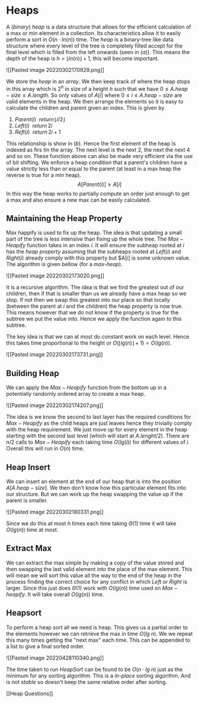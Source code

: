 # Heaps
A (*binary*) *heap* is a data structure that allows for the efficient calculation of a max or min element in a collection. Its characteristics allow it to easily perform a sort in $O(n\cdot ln(n))$ time. The *heap* is a binary-tree like data structure where every level of the tree is completely filled accept for the final level which is filled from the left onwards (seen in $(a)$). This means the depth of the heap is $h=\lfloor ln(n)\rfloor+1$, this will become important.

![[Pasted image 20220302170929.png]]

We store the *heap* in an *array*. We then keep track of where the heap stops in this array which is $2^h$ in size of a height $h$ such that we have $0\le A.heap-size\le A.length$. So only values of $A[i]$ where $0\le i\le A.heap-size$ are valid elements in the heap. We then arrange the elements so it is easy to calculate the children and parent given an index. This is given by 

1. $Parent(i)\hspace{5pt} return\hspace{2pt} \lfloor i/2\rfloor$
2. $Left(i)\hspace{5pt}return\hspace{2pt}2i$
3. $Reft(i)\hspace{5pt}return\hspace{2pt}2i+1$

This relationship is show in $(b)$. Hence the first element of the heap is indexed as firs tin the array. The next level is the next 2, the next the next 4 and so on. These function above can also be made very efficient via the use of bit shifting. We enforce a heap condition that a parent's children have a value strictly less than or equal to the parent (at least in a max heap the reverse is true for a min heap). 
$$
A[Parent(i)]\ge A[i]
$$
In this way the heap works to partially compute an order just enough to get a max and also ensure a new max can be easily calculated.

## Maintaining the Heap Property
Max happify is used to fix up the heap. The idea is that updating a small part of the tree is less intensive than fixing up the whole tree. The $Max-Heapify$ function takes in an index $i$. It will ensure the subheap rooted at $i$ has the *heap property* assuming that the subheaps rooted at $Left(i)$ and $Right(i)$ already comply with this property but $A[i] is some unknown value. The algorithm is given bellow (for a *max-heap*).

![[Pasted image 20220302173020.png]]

It is a recursive algorithm. The idea is that we find the greatest out of our children, then if that is smaller than us we already have a max heap so we stop. If not then we swap this greatest into our place so that locally (between the parent at $i$ and the children) the heap property is now true. This means however that we do not know if the property is true for the subtree we put the value into. Hence we apply the function again to this subtree.

The key idea is that we can at most do constant work on each level. Hence this takes time proportional to the height or $O(\lfloor lg(n)\rfloor + 1)=O(lg(n))$.

![[Pasted image 20220302173731.png]]

## Building Heap
We can apply the $Max-Heapify$ function from the bottom up in a potentially randomly ordered array to create a max heap.

![[Pasted image 20220302174207.png]]

The idea is we know the second to last layer has the required conditions for $Max-Heapify$ as the child heaps are just leaves hence they trivially comply with the heap requirement. We just move up for every element in the heap starting with the second last level (which will start at $A.lenght/2$). There are $n/2$ calls to $Max-Heapify$ each taking time $O(lg(i))$ for different values of $i$. Overall this will run in $O(n)$ time.

## Heap Insert
We can insert an element at the end of our heap that is into the position $A[A.heap-size]$. We then don't know how this particular element fits into our structure. But we can work up the heap swapping the value up if the parent is smaller.

![[Pasted image 20220302180331.png]]

Since we do this at most $h$ times each time taking $\Theta(1)$ time it will take $O(lg(n))$ time at most.

## Extract Max
We can extract the max simple by making a copy of the value stored and then swapping the last valid element into the place of the max element. This will mean we will sort this value all the way to the end of the heap in the process finding the correct choice for any conflict in which $Left$ or $Right$ is larger. Since this just does $\Theta(1)$ work with $O(lg(n))$ time used on $Max-heapify$. It will take overall $O(lg(n))$ time.

## Heapsort
To perform a heap sort all we need is heap. This gives us a partial order to the elements however we can retrieve the max in time $O(lg\hspace{3pt}n)$. We we repeat this many times getting the "next max" each time. This can be appended to a list to give a final sorted order.

![[Pasted image 20220428110340.png]]

The time taken to run $HeapSort$ can be found to be $O(n\cdot lg\hspace{3pt} n)$ just as the minimum for any sorting algorithm. This is a *in-place* sorting algorithm. And is not *stable* so doesn't keep the same relative order after sorting.

[[Heap Questions]]